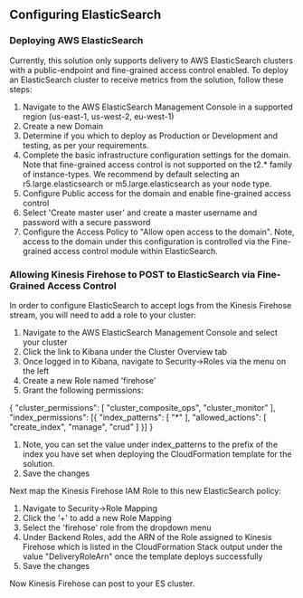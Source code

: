 ## Configuring ElasticSearch

### Deploying AWS ElasticSearch

Currently, this solution only supports delivery to AWS ElasticSearch clusters with a public-endpoint and fine-grained access control enabled. To deploy an ElasticSearch cluster to receive metrics from the solution, follow these steps:

1. Navigate to the AWS ElasticSearch Management Console in a supported region (us-east-1, us-west-2, eu-west-1)
1. Create a new Domain
1. Determine if you which to deploy as Production or Development and testing, as per your requirements.
1. Complete the basic infrastructure configuration settings for the domain. Note that fine-grained access control is not supported on the t2.* family of instance-types. We recommend by default selecting an r5.large.elasticsearch or m5.large.elasticsearch as your node type. 
1. Configure Public access for the domain and enable fine-grained access control
1. Select 'Create master user' and create a master username and password with a secure password
1. Configure the Access Policy to "Allow open access to the domain". Note, access to the domain under this configuration is controlled via the Fine-grained access control module within ElasticSearch.


### Allowing Kinesis Firehose to POST to ElasticSearch via Fine-Grained Access Control

In order to configure ElasticSearch to accept logs from the Kinesis Firehose stream, you will need to add a role to your cluster:

1. Navigate to the AWS ElasticSearch Management Console and select your cluster
1. Click the link to Kibana under the Cluster Overview tab
1. Once logged in to Kibana, navigate to Security->Roles via the menu on the left
1. Create a new Role named 'firehose'
1. Grant the following permissions:

{
  "cluster_permissions": [
    "cluster_composite_ops",
    "cluster_monitor"
  ],
  "index_permissions": [{
    "index_patterns": [
      "*"
    ],
    "allowed_actions": [
      "create_index",
      "manage",
      "crud"
    ]
  }]
}
1. Note, you can set the value under index_patterns to the prefix of the index you have set when deploying the CloudFormation template for the solution. 
1. Save the changes

Next map the Kinesis Firehose IAM Role to this new ElasticSearch policy:

1. Navigate to Security->Role Mapping
1. Click the '+' to add a new Role Mapping
1. Select the 'firehose' role from the dropdown menu
1. Under Backend Roles, add the ARN of the Role assigned to Kinesis Firehose which is listed in the CloudFormation Stack output under the value "DeliveryRoleArn" once the template deploys successfully
1. Save the changes

Now Kinesis Firehose can post to your ES cluster. 